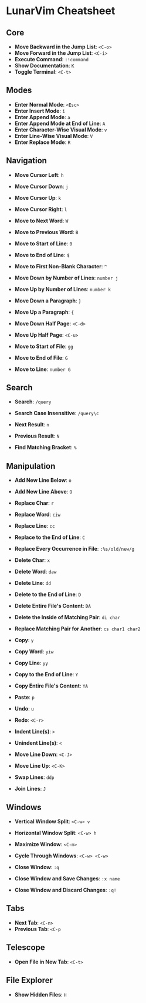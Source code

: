 # LunarVim Cheatsheet

## Core

- **Move Backward in the Jump List**: `<C-o>`
- **Move Forward  in the Jump List**: `<C-i>`
- **Execute Command**: `:!command`
- **Show Documentation**: `K`
- **Toggle Terminal**: `<C-t>`

## Modes

- **Enter Normal Mode**:                `<Esc>`
- **Enter Insert Mode**:                `i`
- **Enter Append Mode**:                `a`
- **Enter Append Mode at End of Line**: `A`
- **Enter Character-Wise Visual Mode**: `v`
- **Enter Line-Wise      Visual Mode**: `V`
- **Enter Replace Mode**:               `R`

## Navigation

- **Move Cursor Left**:  `h`
- **Move Cursor Down**:  `j`
- **Move Cursor Up**:    `k`
- **Move Cursor Right**: `l`

- **Move to Next Word**:     `W`
- **Move to Previous Word**: `B`

- **Move to Start of Line**: `0`
- **Move to End   of Line**: `$`
- **Move to First Non-Blank Character**: `^`

- **Move Down by Number of Lines**: `number j`
- **Move Up   by Number of Lines**: `number k`

- **Move Down a Paragraph**: `}`
- **Move Up   a Paragraph**: `{`

- **Move Down Half Page**: `<C-d>`
- **Move Up   Half Page**: `<C-u>`

- **Move to Start of File**: `gg`
- **Move to End   of File**: `G`

- **Move to Line**: `number G`

## Search

- **Search**:                  `/query`
- **Search Case Insensitive**: `/query\c`

- **Next     Result**: `n`
- **Previous Result**: `N`

- **Find Matching Bracket**: `%`

## Manipulation

- **Add New Line Below**: `o`
- **Add New Line Above**: `O`

- **Replace Char**:               `r`
- **Replace Word**:               `ciw`
- **Replace Line**:               `cc`
- **Replace to the End of Line**: `C`
- **Replace Every Occurrence in File**: `:%s/old/new/g`

- **Delete Char**:                  `x`
- **Delete Word**:                  `daw`
- **Delete Line**:                  `dd`
- **Delete to the End of Line**:    `D`
- **Delete Entire File's Content**: `DA`

- **Delete the Inside of Matching Pair**: `di char`
- **Replace Matching Pair for Another**:  `cs char1 char2`

- **Copy**:                       `y`
- **Copy Word**:                  `yiw`
- **Copy Line**:                  `yy`
- **Copy to the End of Line**:    `Y`
- **Copy Entire File's Content**: `YA`

- **Paste**: `p`

- **Undo**: `u`
- **Redo**: `<C-r>`

- **Indent   Line(s)**: `>`
- **Unindent Line(s)**: `<`

- **Move Line Down**: `<C-J>`
- **Move Line   Up**: `<C-K>`

- **Swap Lines**: `ddp`
- **Join Lines**: `J`

## Windows

- **Vertical   Window Split**: `<C-w> v`
- **Horizontal Window Split**: `<C-w> h`

- **Maximize Window**: `<C-m>`

- **Cycle Through Windows**: `<C-w> <C-w>`

- **Close Window**:                     `:q`
- **Close Window and Save Changes**:    `:x name`
- **Close Window and Discard Changes**: `:q!`

## Tabs

- **Next     Tab**: `<C-n>`
- **Previous Tab**: `<C-p`

## Telescope

- **Open File in New Tab**: `<C-t>`

## File Explorer

- **Show Hidden Files**: `H`
